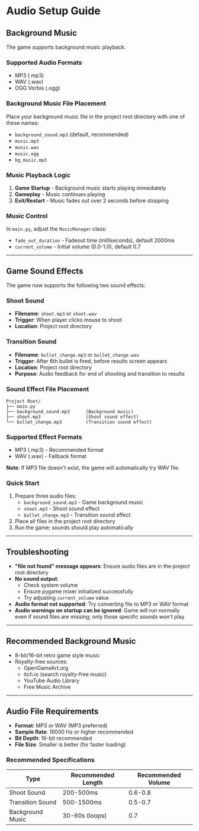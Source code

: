 # Audio Setup Guide

## Background Music

The game supports background music playback.

### Supported Audio Formats
- MP3 (.mp3)
- WAV (.wav)
- OGG Vorbis (.ogg)

### Background Music File Placement

Place your background music file in the project root directory with one of these names:
- `background_sound.mp3` (default, recommended)
- `music.mp3`
- `music.wav`
- `music.ogg`
- `bg_music.mp3`

### Music Playback Logic

1. **Game Startup** - Background music starts playing immediately
2. **Gameplay** - Music continues playing
3. **Exit/Restart** - Music fades out over 2 seconds before stopping

### Music Control

In `main.py`, adjust the `MusicManager` class:
- `fade_out_duration` - Fadeout time (milliseconds), default 2000ms
- `current_volume` - Initial volume (0.0-1.0), default 0.7

---

## Game Sound Effects

The game now supports the following two sound effects:

### Shoot Sound

- **Filename**: `shoot.mp3` or `shoot.wav`
- **Trigger**: When player clicks mouse to shoot
- **Location**: Project root directory

### Transition Sound

- **Filename**: `bullet_change.mp3` or `bullet_change.wav`
- **Trigger**: After 6th bullet is fired, before results screen appears
- **Location**: Project root directory
- **Purpose**: Audio feedback for end of shooting and transition to results

### Sound Effect File Placement

```
Project Root/
├── main.py
├── background_sound.mp3      (Background music)
├── shoot.mp3                 (Shoot sound effect)
└── bullet_change.mp3         (Transition sound effect)
```

### Supported Effect Formats
- MP3 (.mp3) - Recommended format
- WAV (.wav) - Fallback format

**Note**: If MP3 file doesn't exist, the game will automatically try WAV file.

### Quick Start
1. Prepare three audio files:
   - `background_sound.mp3` - Game background music
   - `shoot.mp3` - Shoot sound effect
   - `bullet_change.mp3` - Transition sound effect
2. Place all files in the project root directory
3. Run the game; sounds should play automatically

---

## Troubleshooting

- **"file not found" message appears**: Ensure audio files are in the project root directory
- **No sound output**:
  - Check system volume
  - Ensure pygame mixer initialized successfully
  - Try adjusting `current_volume` value
- **Audio format not supported**: Try converting file to MP3 or WAV format
- **Audio warnings on startup can be ignored**: Game will run normally even if sound files are missing; only those specific sounds won't play

---

## Recommended Background Music

- 8-bit/16-bit retro game style music
- Royalty-free sources:
  - OpenGameArt.org
  - itch.io (search royalty-free music)
  - YouTube Audio Library
  - Free Music Archive

---

## Audio File Requirements

- **Format**: MP3 or WAV (MP3 preferred)
- **Sample Rate**: 16000 Hz or higher recommended
- **Bit Depth**: 16-bit recommended
- **File Size**: Smaller is better (for faster loading)

### Recommended Specifications

| Type | Recommended Length | Recommended Volume |
|------|-------------------|-------------------|
| Shoot Sound | 200-500ms | 0.6-0.8 |
| Transition Sound | 500-1500ms | 0.5-0.7 |
| Background Music | 30-60s (loops) | 0.7 |
